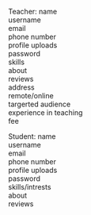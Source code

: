 Teacher: name  
         username  
         email  
         phone number  
         profile uploads  
         password  
         skills  
         about  
         reviews  
         address  
         remote/online  
         targerted audience  
         experience in teaching  
         fee  
  
Student: name  
         username  
         email  
         phone number  
         profile uploads  
         password  
         skills/intrests  
         about  
         reviews  














